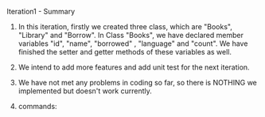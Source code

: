 Iteration1 - Summary

1. In this iteration, firstly we created three class, which are "Books", "Library" and "Borrow".
In Class "Books", we have declared member variables "id", "name", "borrowed" , "language" and "count".
We have finished the setter and getter methods of these variables as well.  


2. We intend to add more features and add unit test for the next iteration. 

3. We have not met any problems in coding so far, so there is NOTHING we implemented but doesn't work currently.

4. commands:  